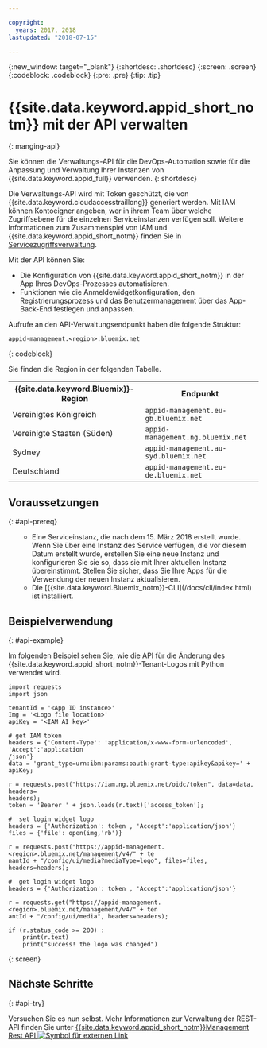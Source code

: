 ```yaml
---

copyright:
  years: 2017, 2018
lastupdated: "2018-07-15"

---
```


{:new_window: target="_blank"}
{:shortdesc: .shortdesc}
{:screen: .screen}
{:codeblock: .codeblock}
{:pre: .pre}
{:tip: .tip}

# {{site.data.keyword.appid_short_notm}} mit der API verwalten
{: manging-api}

Sie können die Verwaltungs-API für die DevOps-Automation sowie für die Anpassung und Verwaltung Ihrer Instanzen von {{site.data.keyword.appid_full}} verwenden.
{: shortdesc}

Die Verwaltungs-API wird mit Token geschützt, die von {{site.data.keyword.cloudaccesstraillong}} generiert werden. Mit IAM können Kontoeigner angeben, wer in ihrem Team über welche Zugriffsebene für die einzelnen Serviceinstanzen verfügen soll. Weitere Informationen zum Zusammenspiel von IAM und {{site.data.keyword.appid_short_notm}} finden Sie in [Servicezugriffsverwaltung](/docs/services/appid/iam.html). 

Mit der API können Sie:
* Die Konfiguration von {{site.data.keyword.appid_short_notm}} in der App Ihres DevOps-Prozesses automatisieren.
* Funktionen wie die Anmeldewidgetkonfiguration, den Registrierungsprozess und das Benutzermanagement über das App-Back-End festlegen und anpassen. 


Aufrufe an den API-Verwaltungsendpunkt haben die folgende Struktur:

```
appid-management.<region>.bluemix.net
```
{: codeblock}

Sie finden die Region in der folgenden Tabelle.

<table>
  <tr>
    <th>{{site.data.keyword.Bluemix}}-Region</th>
    <th>Endpunkt</th>
  </tr>
  <tr>
    <td>Vereinigtes Königreich</td>
    <td><code>appid-management.eu-gb.bluemix.net</code></td>
  </tr>
  <tr>
    <td>Vereinigte Staaten (Süden)</td>
    <td><code>appid-management.ng.bluemix.net</code></td>
  </tr>
  <tr>
    <td>Sydney</td>
    <td><code>appid-management.au-syd.bluemix.net</code></td>
  </tr>
  <tr>
    <td>Deutschland</td>
    <td><code>appid-management.eu-de.bluemix.net</code></td>
  </tr>
</table>



## Voraussetzungen
{: #api-prereq}

<ul><ul><li>Eine Serviceinstanz, die nach dem 15. März 2018 erstellt wurde. Wenn Sie über eine Instanz des Service verfügen, die vor diesem Datum erstellt wurde, erstellen Sie eine neue Instanz und konfigurieren Sie sie so, dass sie mit Ihrer aktuellen Instanz übereinstimmt. Stellen Sie sicher, dass Sie Ihre Apps für die Verwendung der neuen Instanz aktualisieren.</li>
<li>Die [{{site.data.keyword.Bluemix_notm}}-CLI](/docs/cli/index.html) ist installiert.</li></ul></ul>

## Beispielverwendung
{: #api-example}

Im folgenden Beispiel sehen Sie, wie die API für die Änderung des {{site.data.keyword.appid_short_notm}}-Tenant-Logos mit Python verwendet wird.

```
import requests
import json

tenantId = '<App ID instance>'
Img = '<Logo file location>'
apiKey = '<IAM AI key>'

# get IAM token
headers = {'Content-Type': 'application/x-www-form-urlencoded', 'Accept':'application
/json'}
data = 'grant_type=urn:ibm:params:oauth:grant-type:apikey&apikey=' + apiKey;

r = requests.post("https://iam.ng.bluemix.net/oidc/token", data=data, headers=
headers);
token = 'Bearer ' + json.loads(r.text)['access_token'];

#  set login widget logo
headers = {'Authorization': token , 'Accept':'application/json'}
files = {'file': open(img,'rb')}

r = requests.post("https://appid-management.<region>.bluemix.net/management/v4/" + te
nantId + "/config/ui/media?mediaType=logo", files=files, headers=headers);

#  get login widget logo
headers = {'Authorization': token , 'Accept':'application/json'}

r = requests.get("https://appid-management.<region>.bluemix.net/management/v4/" + ten
antId + "/config/ui/media", headers=headers);

if (r.status_code >= 200) :
    print(r.text)
    print("success! the logo was changed")
```
{: screen}


## Nächste Schritte
{: #api-try}

Versuchen Sie es nun selbst. Mehr Informationen zur Verwaltung der REST-API finden Sie unter <a href="https://appid-management.ng.bluemix.net/swagger-ui/
" target="_blank"> {{site.data.keyword.appid_short_notm}}Management Rest API <img src="../../icons/launch-glyph.svg" alt="Symbol für externen Link"></a>
